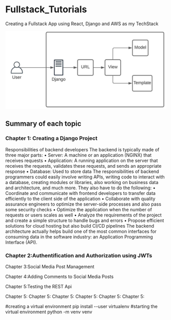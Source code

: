 # Fullstack_Tutorials
Creating a Fullstack App using React, Django and AWS as my TechStack


![Alt text](image.png)

## Summary of each topic
### Chapter 1: Creating a Django Project

Responsibilities of backend developers
The backend is typically made of three major parts:
• Server: A machine or an application (NGINX) that receives requests
• Application: A running application on the server that receives the requests, validates these requests, and sends an appropriate response
• Database: Used to store data
The responsibilities of backend programmers could easily involve writing APIs, writing code to interact with a database, creating modules or libraries, also working on business data and architecture, and much more.
They also have to do the following:
• Coordinate and communicate with frontend developers to transfer data efficiently to the client side of the application
• Collaborate with quality assurance engineers to optimize the server-side processes and also pass some security checks
• Optimize the application when the number of requests or users scales as well
• Analyze the requirements of the project and create a simple structure to handle bugs and errors
• Propose efficient solutions for cloud hosting but also build CI/CD pipelines
The backend architecture actually helps build one of the most common interfaces for consuming data in the software industry: an Application Programming Interface (API).

### Chapter 2:Authentification and Authorization using JWTs


Chapter 3:Social Media Post Management


Chapter 4:Adding Comments to Social Media Posts


Chapter 5:Testing the REST Api


Chapter 5:
Chapter 5:
Chapter 5:
Chapter 5:
Chapter 5:
Chapter 5:

#creating a virtual environment
pip install --user virtualenv
#starting the virtual environment
python -m venv venv

